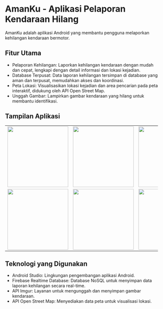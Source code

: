 <h1>AmanKu - Aplikasi Pelaporan Kendaraan Hilang</h1>

<p>AmanKu adalah aplikasi Android yang membantu pengguna melaporkan kehilangan kendaraan bermotor.</p>

<h2>Fitur Utama</h2>

<ul>
  <li>Pelaporan Kehilangan: Laporkan kehilangan kendaraan dengan mudah dan cepat, lengkapi dengan detail informasi dan lokasi kejadian.</li>
  <li>Database Terpusat: Data laporan kehilangan tersimpan di database yang aman dan terpusat, memudahkan akses dan koordinasi.</li>
  <li>Peta Lokasi: Visualisasikan lokasi kejadian dan area pencarian pada peta interaktif, didukung oleh API Open Street Map.</li>
  <li>Unggah Gambar: Lampirkan gambar kendaraan yang hilang untuk membantu identifikasi.</li>
</ul>

<h2>Tampilan Aplikasi</h2>

<table>
  <tr>
    <td><img src="https://github.com/user-attachments/assets/f23fc566-3350-4d97-895f-49466adcd1fb" width="200"></td>
    <td><img src="https://github.com/user-attachments/assets/11f3ffcc-cfe4-4fc7-b251-8e5a7005d877" width="200"></td>
    <td><img src="https://github.com/user-attachments/assets/bd6470cb-d9c1-4e64-855b-2044d972f6e8" width="200"></td>
  </tr>
  <tr>
    <td><img src="https://github.com/user-attachments/assets/14e906f2-b4ac-47cb-afc1-c8819822d235" width="200"></td>
    <td><img src="https://github.com/user-attachments/assets/f45b52d4-6aea-4276-ad17-d5f1815751b1" width="200"></td>
    <td><img src="https://github.com/user-attachments/assets/f5e864ce-c139-412f-be6e-4d2c03c38379" width="200"></td>
  </tr>
</table>

<h2>Teknologi yang Digunakan</h2>

<ul>
  <li>Android Studio: Lingkungan pengembangan aplikasi Android.</li>
  <li>Firebase Realtime Database: Database NoSQL untuk menyimpan data laporan kehilangan secara real-time.</li>
  <li>API Imgur: Layanan untuk mengunggah dan menyimpan gambar kendaraan.</li>
  <li>API Open Street Map: Menyediakan data peta untuk visualisasi lokasi.</li>
</ul>
